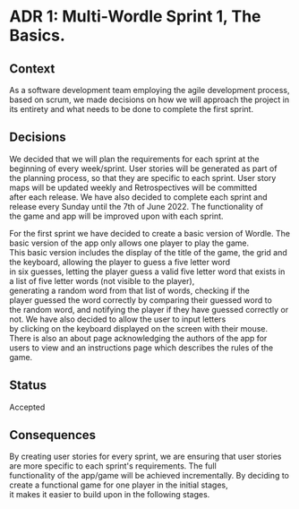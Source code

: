 
# ADR 1: Multi-Wordle Sprint 1, The Basics.

## Context

As a software development team employing the agile development process, based on scrum, we made decisions on how we will approach the project in its entirety and what needs to be done to complete the first sprint. <br>

## Decisions

We decided that we will plan the requirements for each sprint at the beginning of every week/sprint. User stories will be generated as part of <br>
the planning process, so that they are specific to each sprint. User story maps will be updated weekly and Retrospectives will be committed <br> after each release. We have also decided to complete each sprint and release every Sunday until the 7th of June 2022. The functionality of <br> the game and app will be improved upon with each sprint. <br>

For the first sprint we have decided to create a basic version of Wordle. The basic version of the app only allows one player to play the game.<br> This basic version includes the display of the title of the game, the grid and the keyboard, allowing the player to guess a five letter word <br> in six guesses, letting the player guess a valid five letter word that exists in a list of five letter words (not visible to the player), <br> generating a random word from that list of words, checking if the <br> player guessed the word correctly by comparing their guessed word to <br> the random word, and notifying the player if they have guessed correctly or not. We have also decided to allow the user to input letters <br> by clicking on the keyboard displayed on the screen with their mouse. There is also an about page acknowledging the authors of the app for <br> users to view and an instructions page which describes the rules of the game. <br>

## Status

Accepted <br>

## Consequences

By creating user stories for every sprint, we are ensuring that user stories are more specific to each sprint's requirements. The full <br> functionality of the app/game will be achieved incrementally. By deciding to create a functional game for one player in the initial stages, <br> it makes it easier to build upon in the following stages. <br>